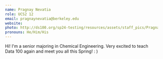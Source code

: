 ```yaml
---
name: Pragnay Nevatia
role: UCS2 12
email: pragnaynevatia@berkeley.edu
website:
photo: http://ds100.org/sp24-testing/resources/assets/staff_pics/Pragnay_Nevatia.jpeg
pronouns: He/Him/His
---
```


Hi! I'm a senior majoring in Chemical Engineering. Very excited to teach Data 100 again and meet you all this Spring! : )
